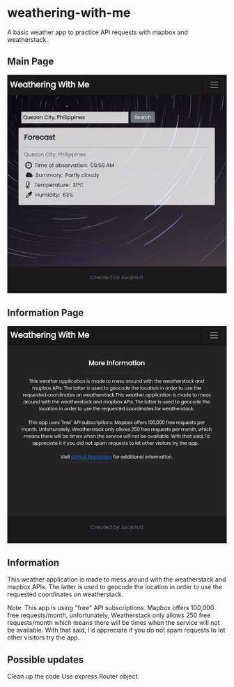 # weathering-with-me

A basic weather app to practice API requests with mapbox and weatherstack.

## Main Page

<img src="./public/img/demo.png">

## Information Page

<img src="./public/img/demo3.png">

## Information

This weather application is made to mess around with the weatherstack and mapbox APIs. The latter is used to geocode the location in order to use the requested coordinates on weatherstack.

Note: This app is using "free" API subscriptions. Mapbox offers 100,000 free requests/month, unfortunately, Weatherstack only allows 250 free requests/month which means there will be times when the service will not be available. With that said, I'd appreciate if you do not spam requests to let other visitors try the app.

## Possible updates

Clean up the code
Use express Router object.
